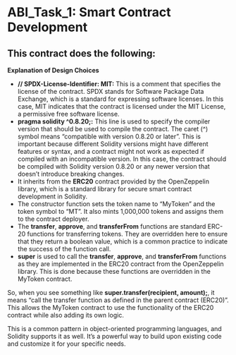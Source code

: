 # ABI_Task_1: Smart Contract Development
## This contract does the following:

**Explanation of Design Choices**

- **// SPDX-License-Identifier: MIT:** This is a comment that specifies the license of the contract. SPDX stands for Software Package Data Exchange, which is a standard for expressing software licenses. In this case, MIT indicates that the contract is licensed under the MIT License, a permissive free software license.
- **pragma solidity ^0.8.20;:** This line is used to specify the compiler version that should be used to compile the contract. The caret (^) symbol means “compatible with version 0.8.20 or later”. This is important because different Solidity versions might have different features or syntax, and a contract might not work as expected if compiled with an incompatible version. In this case, the contract should be compiled with Solidity version 0.8.20 or any newer version that doesn’t introduce breaking changes.
- It inherits from the **ERC20** contract provided by the OpenZeppelin library, which is a standard library for secure smart contract development in Solidity.
- The constructor function sets the token name to “MyToken” and the token symbol to “MT”. It also mints 1,000,000 tokens and assigns them to the contract deployer.
- The **transfer**, **approve**, and **transferFrom** functions are standard ERC-20 functions for transferring tokens. They are overridden here to ensure that they return a boolean value, which is a common practice to indicate the success of the function call.
- **super** is used to call the **transfer**, **approve**, and **transferFrom** functions as they are implemented in the ERC20 contract from the OpenZeppelin library. This is done because these functions are overridden in the MyToken contract.

So, when you see something like **super.transfer(recipient, amount);**, it means “call the transfer function as defined in the parent contract (ERC20)”. This allows the MyToken contract to use the functionality of the ERC20 contract while also adding its own logic.

This is a common pattern in object-oriented programming languages, and Solidity supports it as well. It’s a powerful way to build upon existing code and customize it for your specific needs.
